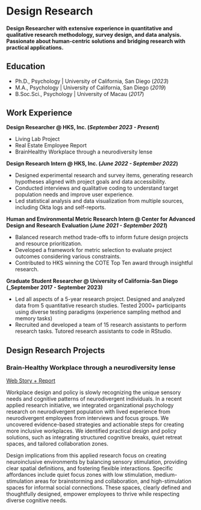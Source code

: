 # Design Research

#### Design Researcher with extensive experience in quantitative and qualitative research methodology, survey design, and data analysis. Passionate about human-centric solutions and bridging research with practical applications.


## Education
- Ph.D., Psychology | University of California, San Diego (_2023_)
- M.A., Psychology |  University of California, San Diego (_2019_)
- B.Soc.Sci., Psychology | University of Macau (_2017_)

## Work Experience
**Design Researcher @ HKS, Inc. (_September 2023 - Present_)**
- Living Lab Project
- Real Estate Employee Report
- BrainHealthy Workplace through a neurodiversity lense

**Design Research Intern @ HKS, Inc. (_June 2022 - September 2022_)**
- Designed experimental research and survey items, generating research hypotheses aligned with project goals and data accessibility.
- Conducted interviews and qualitative coding to understand target population needs and improve user experience.
- Led statistical analysis and data visualization from multiple sources, including Okta logs and self-reports.

**Human and Environmental Metric Research Intern @ Center for Advanced Design and Research Evaluation (_June 2021 - September 2021_)**
- Balanced research method trade-offs to inform future design projects and resource prioritization.
- Developed a framework for metric selection to evaluate project outcomes considering various constraints.
- Contributed to HKS winning the COTE Top Ten award through insightful research.


**Graduate Student Researcher @ University of California-San Diego (_September 2017 - September 2023)**                                         
- Led all aspects of a 5-year research project. Designed and analyzed data from 5 quantitative research studies. Tested 2000+ participants using diverse testing paradigms (experience sampling method and memory tasks)
- Recruited and developed a team of 15 research assistants to perform research tasks. Tutored research assistants to code in RStudio.

## Design Research Projects
### Brain-Healthy Workplace through a neurodiversity lense
[Web Story + Report](https://www.hksinc.com/our-news/articles/mindful-design-mindful-people-neuroinclusive-workplaces/)

Workplace design and policy is slowly recognizing the unique sensory needs and cognitive patterns of neurodivergent individuals. In a recent applied research initiative, we integrated organizational psychology research on neurodivergent population with lived experience from neurodivergent employees from interviews and focus groups. We uncovered evidence-based strategies and actionable steps for creating more inclusive workplaces. We identified practical design and policy solutions, such as integrating structured cognitive breaks, quiet retreat spaces, and tailored collaboration zones.  

Design implications from this applied research focus on creating neuroinclusive environments by balancing sensory stimulation, providing clear spatial definitions, and fostering flexible interactions. Specific affordances include quiet focus zones with low stimulation, medium-stimulation areas for brainstorming and collaboration, and high-stimulation spaces for informal social connections. These spaces, clearly defined and thoughtfully designed, empower employees to thrive while respecting diverse cognitive needs. 
